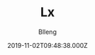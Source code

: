 ---
title: Lx
github: https://github.com/blleng/hexo-theme-lx
demo: https://lx.blleng.cn/
author: Blleng
ssg:
  - Hexo
cms:
  - Markdown
category:
  - Blog
date: 2019-11-02T09:48:38.000Z
description: A simple & clear & elegant hexo theme
draft: true
publish_date: '2019-11-02T09:48:38Z'
update_date: '2022-09-02T01:40:40Z'
github_star: 194
github_fork: 23
---